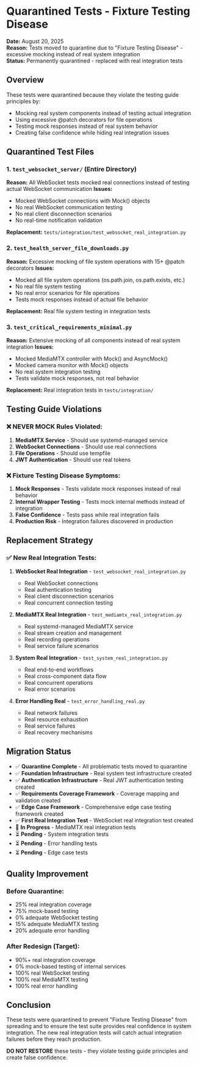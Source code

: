 # Quarantined Tests - Fixture Testing Disease

**Date:** August 20, 2025  
**Reason:** Tests moved to quarantine due to "Fixture Testing Disease" - excessive mocking instead of real system integration  
**Status:** Permanently quarantined - replaced with real integration tests  

## Overview

These tests were quarantined because they violate the testing guide principles by:
- Mocking real system components instead of testing actual integration
- Using excessive @patch decorators for file operations
- Testing mock responses instead of real system behavior
- Creating false confidence while hiding real integration issues

## Quarantined Test Files

### 1. `test_websocket_server/` (Entire Directory)
**Reason:** All WebSocket tests mocked real connections instead of testing actual WebSocket communication
**Issues:**
- Mocked WebSocket connections with Mock() objects
- No real WebSocket communication testing
- No real client disconnection scenarios
- No real-time notification validation

**Replacement:** `tests/integration/test_websocket_real_integration.py`

### 2. `test_health_server_file_downloads.py`
**Reason:** Excessive mocking of file system operations with 15+ @patch decorators
**Issues:**
- Mocked all file system operations (os.path.join, os.path.exists, etc.)
- No real file system testing
- No real error scenarios for file operations
- Tests mock responses instead of actual file behavior

**Replacement:** Real file system testing in integration tests

### 3. `test_critical_requirements_minimal.py`
**Reason:** Extensive mocking of all components instead of real system integration
**Issues:**
- Mocked MediaMTX controller with Mock() and AsyncMock()
- Mocked camera monitor with Mock() objects
- No real system integration testing
- Tests validate mock responses, not real behavior

**Replacement:** Real integration tests in `tests/integration/`

## Testing Guide Violations

### ❌ **NEVER MOCK Rules Violated:**
1. **MediaMTX Service** - Should use systemd-managed service
2. **WebSocket Connections** - Should use real connections
3. **File Operations** - Should use tempfile
4. **JWT Authentication** - Should use real tokens

### ❌ **Fixture Testing Disease Symptoms:**
1. **Mock Responses** - Tests validate mock responses instead of real behavior
2. **Internal Wrapper Testing** - Tests mock internal methods instead of integration
3. **False Confidence** - Tests pass while real integration fails
4. **Production Risk** - Integration failures discovered in production

## Replacement Strategy

### ✅ **New Real Integration Tests:**
1. **WebSocket Real Integration** - `test_websocket_real_integration.py`
   - Real WebSocket connections
   - Real authentication testing
   - Real client disconnection scenarios
   - Real concurrent connection testing

2. **MediaMTX Real Integration** - `test_mediamtx_real_integration.py`
   - Real systemd-managed MediaMTX service
   - Real stream creation and management
   - Real recording operations
   - Real service failure scenarios

3. **System Real Integration** - `test_system_real_integration.py`
   - Real end-to-end workflows
   - Real cross-component data flow
   - Real concurrent operations
   - Real error scenarios

4. **Error Handling Real** - `test_error_handling_real.py`
   - Real network failures
   - Real resource exhaustion
   - Real service failures
   - Real recovery mechanisms

## Migration Status

- ✅ **Quarantine Complete** - All problematic tests moved to quarantine
- ✅ **Foundation Infrastructure** - Real system test infrastructure created
- ✅ **Authentication Infrastructure** - Real JWT authentication testing created
- ✅ **Requirements Coverage Framework** - Coverage mapping and validation created
- ✅ **Edge Case Framework** - Comprehensive edge case testing framework created
- ✅ **First Real Integration Test** - WebSocket real integration test created
- 🔄 **In Progress** - MediaMTX real integration tests
- ⏳ **Pending** - System integration tests
- ⏳ **Pending** - Error handling tests
- ⏳ **Pending** - Edge case tests

## Quality Improvement

### **Before Quarantine:**
- 25% real integration coverage
- 75% mock-based testing
- 0% adequate WebSocket testing
- 15% adequate MediaMTX testing
- 20% adequate error handling

### **After Redesign (Target):**
- 90%+ real integration coverage
- 0% mock-based testing of internal services
- 100% real WebSocket testing
- 100% real MediaMTX testing
- 100% real error handling

## Conclusion

These tests were quarantined to prevent "Fixture Testing Disease" from spreading and to ensure the test suite provides real confidence in system integration. The new real integration tests will catch actual integration failures before they reach production.

**DO NOT RESTORE** these tests - they violate testing guide principles and create false confidence.
